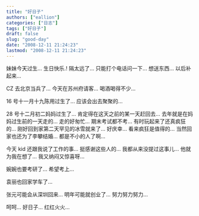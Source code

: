 ```yaml
---
title: "好日子"
authors: ["eallion"]
categories: ["日志"]
tags: ["好日子"]
draft: false
slug: "good-day"
date: "2008-12-11 21:24:23"
lastmod: "2008-12-11 21:24:23"
---
```


妹妹今天过生... 生日快乐.!
隔太远了...
只能打个电话问一下...
想送东西...
以后补起来...

CZ 去北京当兵了...
今天在苏州府请客...
喝酒喝得不少...

16 号十一月十九陈用过生了...
应该会出去聚聚的...

28 号十二月初二妈妈过生了...
肯定得在这天之前的某一天赶回去...
去年就是在妈妈过生前的一天走的...
走的好匆忙... 期末考试都不考... 有时玩起来了还真疯狂的...
刚好回到家第二天罕见的冰雪就来了...
好庆幸... 看来疯狂是值得的...
当然回家也还为了李攀结婚...
都是不小的人了啊...

今天 kid 还跟我说了工作的事...
挺感谢这些人的...
我都从来没提过这事儿...
他就为我在想了...
我又纳闷又惊喜呀...

婉婉也要考研了...
希望考上...

袁丽也回家学车了...

张元可能会从深圳回来...
明年可能就创业了...
努力努力努力...

呵呵...
好日子... 红红火火...
